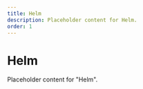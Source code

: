 ```yaml
---
title: Helm
description: Placeholder content for Helm.
order: 1
---
```


# Helm

Placeholder content for "Helm".
